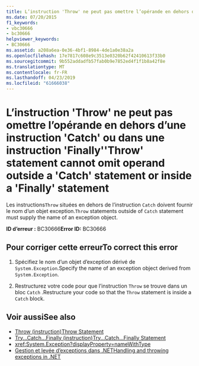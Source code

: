 ```yaml
---
title: L’instruction 'Throw' ne peut pas omettre l’opérande en dehors d’une instruction 'Catch' ou dans une instruction 'Finally'
ms.date: 07/20/2015
f1_keywords:
- vbc30666
- bc30666
helpviewer_keywords:
- BC30666
ms.assetid: a208a6ea-0e36-4bf1-8984-4de1a0e38a2a
ms.openlocfilehash: 17e7817c608e9c3513e0320b62f42410613f33b0
ms.sourcegitcommit: 9b552addadfb57fab0b9e7852ed4f1f1b8a42f8e
ms.translationtype: MT
ms.contentlocale: fr-FR
ms.lasthandoff: 04/23/2019
ms.locfileid: "61666038"
---
```

# <a name="throw-statement-cannot-omit-operand-outside-a-catch-statement-or-inside-a-finally-statement"></a><span data-ttu-id="4eced-102">L’instruction 'Throw' ne peut pas omettre l’opérande en dehors d’une instruction 'Catch' ou dans une instruction 'Finally'</span><span class="sxs-lookup"><span data-stu-id="4eced-102">'Throw' statement cannot omit operand outside a 'Catch' statement or inside a 'Finally' statement</span></span>
<span data-ttu-id="4eced-103">Les instructions`Throw` situées en dehors de l’instruction `Catch` doivent fournir le nom d’un objet exception.</span><span class="sxs-lookup"><span data-stu-id="4eced-103">`Throw` statements outside of `Catch` statement must supply the name of an exception object.</span></span>  
  
 <span data-ttu-id="4eced-104">**ID d’erreur :** BC30666</span><span class="sxs-lookup"><span data-stu-id="4eced-104">**Error ID:** BC30666</span></span>  
  
## <a name="to-correct-this-error"></a><span data-ttu-id="4eced-105">Pour corriger cette erreur</span><span class="sxs-lookup"><span data-stu-id="4eced-105">To correct this error</span></span>  
  
1. <span data-ttu-id="4eced-106">Spécifiez le nom d’un objet d’exception dérivé de `System.Exception`.</span><span class="sxs-lookup"><span data-stu-id="4eced-106">Specify the name of an exception object derived from `System.Exception`.</span></span>  
  
2. <span data-ttu-id="4eced-107">Restructurez votre code pour que l’instruction `Throw` se trouve dans un bloc `Catch` .</span><span class="sxs-lookup"><span data-stu-id="4eced-107">Restructure your code so that the `Throw` statement is inside a `Catch` block.</span></span>  
  
## <a name="see-also"></a><span data-ttu-id="4eced-108">Voir aussi</span><span class="sxs-lookup"><span data-stu-id="4eced-108">See also</span></span>

- [<span data-ttu-id="4eced-109">Throw (instruction)</span><span class="sxs-lookup"><span data-stu-id="4eced-109">Throw Statement</span></span>](../../visual-basic/language-reference/statements/throw-statement.md)
- [<span data-ttu-id="4eced-110">Try...Catch...Finally (instruction)</span><span class="sxs-lookup"><span data-stu-id="4eced-110">Try...Catch...Finally Statement</span></span>](../../visual-basic/language-reference/statements/try-catch-finally-statement.md)
- <xref:System.Exception?displayProperty=nameWithType>
- [<span data-ttu-id="4eced-111">Gestion et levée d’exceptions dans .NET</span><span class="sxs-lookup"><span data-stu-id="4eced-111">Handling and throwing exceptions in .NET</span></span>](../../standard/exceptions/index.md)
